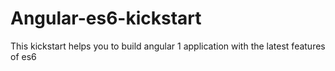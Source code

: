 # Angular-es6-kickstart
This kickstart helps you to build angular 1 application with the latest features of es6
